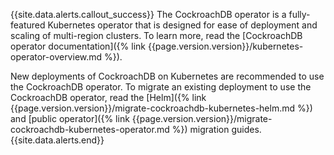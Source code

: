 {{site.data.alerts.callout_success}}
The CockroachDB operator is a fully-featured Kubernetes operator that is designed for ease of deployment and scaling of multi-region clusters. To learn more, read the [CockroachDB operator documentation]({% link {{page.version.version}}/kubernetes-operator-overview.md %}).

New deployments of CockroachDB on Kubernetes are recommended to use the CockroachDB operator. To migrate an existing deployment to use the CockroachDB operator, read the [Helm]({% link {{page.version.version}}/migrate-cockroachdb-kubernetes-helm.md %}) and [public operator]({% link {{page.version.version}}/migrate-cockroachdb-kubernetes-operator.md %}) migration guides.
{{site.data.alerts.end}}